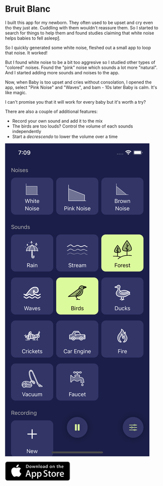 # Bruit Blanc

I built this app for my newborn. They often used to be upset and cry even tho they just ate. Cuddling with them wouldn't reassure them. So I started to search for things to help them and found studies claiming that white noise helps babies to fell asleep[1][2].

So I quickly generated some white noise, fleshed out a small app to loop that noise. It worked!

But I found white noise to be a bit too aggresive so I studied other types of "colored" noises. Found the "pink" noise which sounds a lot more "natural". And I started adding more sounds and noises to the app.

Now, when Baby is too upset and cries without consolation, I opened the app, select "Pink Noise" and "Waves", and bam - 10s later Baby is calm. It's like magic.

I can't promise you that it will work for every baby but it's worth a try?

There are also a couple of additional features:

- Record your own sound and add it to the mix
- The birds are too louds? Control the volume of each sounds independently
- Start a _decrescendo_ to lower the volume over a time

![Bruit Blanc screenshots](./assets/illustration.png)

[![Download on the App Store](./assets/as-button.png)](https://apps.apple.com/app/bruit-blanc/id1618602826)

[1]: https://www.ncbi.nlm.nih.gov/pmc/articles/PMC1792397/
[2]: https://pubmed.ncbi.nlm.nih.gov/28618052/
